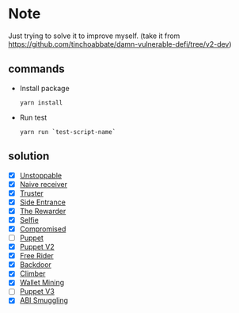 # Note
Just trying to solve it to improve myself.
(take it from https://github.com/tinchoabbate/damn-vulnerable-defi/tree/v2-dev)

## commands
- Install package
    ```
    yarn install
    ```
- Run test
    ```
    yarn run `test-script-name`
    ```

## solution
- [x] [Unstoppable](https://github.com/CokeFung/damn-vulnerable-defi-v3-ethers-solution/tree/main/test/unstoppable)
- [x] [Naive receiver](https://github.com/CokeFung/damn-vulnerable-defi-v3-ethers-solution/tree/main/test/naive-receiver)
- [x] [Truster](https://github.com/CokeFung/damn-vulnerable-defi-v3-ethers-solution/tree/main/test/truster)
- [x] [Side Entrance](https://github.com/CokeFung/damn-vulnerable-defi-v3-ethers-solution/tree/main/test/side-entrance)
- [x] [The Rewarder](https://github.com/CokeFung/damn-vulnerable-defi-v3-ethers-solution/tree/main/test/the-rewarder)
- [x] [Selfie](https://github.com/CokeFung/damn-vulnerable-defi-v3-ethers-solution/tree/main/test/selfie)
- [x] [Compromised](https://github.com/CokeFung/damn-vulnerable-defi-v3-ethers-solution/tree/main/test/compromised)
- [ ] [Puppet](https://github.com/CokeFung/damn-vulnerable-defi-v3-ethers-solution/tree/main/test/puppet)
- [x] [Puppet V2](https://github.com/CokeFung/damn-vulnerable-defi-v3-ethers-solution/tree/main/test/puppet-v2)
- [x] [Free Rider](https://github.com/CokeFung/damn-vulnerable-defi-v3-ethers-solution/tree/main/test/free-rider)
- [x] [Backdoor](https://github.com/CokeFung/damn-vulnerable-defi-v3-ethers-solution/tree/main/test/backdoor)
- [x] [Climber](https://github.com/CokeFung/damn-vulnerable-defi-v3-ethers-solution/tree/main/test/climber)
- [x] [Wallet Mining](https://github.com/CokeFung/damn-vulnerable-defi-v3-ethers-solution/tree/main/test/wallet-mining)
- [ ] [Puppet V3](https://github.com/CokeFung/damn-vulnerable-defi-v3-ethers-solution/tree/main/test/puppet-v3)
- [x] [ABI Smuggling](https://github.com/CokeFung/damn-vulnerable-defi-v3-ethers-solution/tree/main/test/abi-smuggling)
